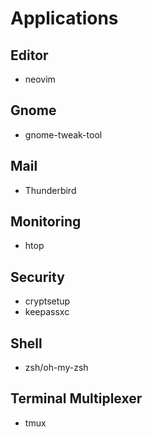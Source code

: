 # Applications

## Editor
* neovim

## Gnome
* gnome-tweak-tool

## Mail
* Thunderbird

## Monitoring
* htop

## Security
* cryptsetup
* keepassxc

## Shell
* zsh/oh-my-zsh

## Terminal Multiplexer
* tmux
